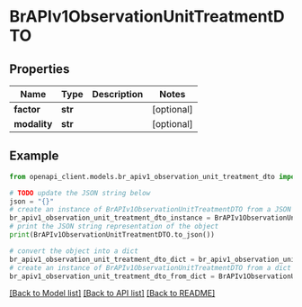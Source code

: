 # BrAPIv1ObservationUnitTreatmentDTO


## Properties

Name | Type | Description | Notes
------------ | ------------- | ------------- | -------------
**factor** | **str** |  | [optional] 
**modality** | **str** |  | [optional] 

## Example

```python
from openapi_client.models.br_apiv1_observation_unit_treatment_dto import BrAPIv1ObservationUnitTreatmentDTO

# TODO update the JSON string below
json = "{}"
# create an instance of BrAPIv1ObservationUnitTreatmentDTO from a JSON string
br_apiv1_observation_unit_treatment_dto_instance = BrAPIv1ObservationUnitTreatmentDTO.from_json(json)
# print the JSON string representation of the object
print(BrAPIv1ObservationUnitTreatmentDTO.to_json())

# convert the object into a dict
br_apiv1_observation_unit_treatment_dto_dict = br_apiv1_observation_unit_treatment_dto_instance.to_dict()
# create an instance of BrAPIv1ObservationUnitTreatmentDTO from a dict
br_apiv1_observation_unit_treatment_dto_from_dict = BrAPIv1ObservationUnitTreatmentDTO.from_dict(br_apiv1_observation_unit_treatment_dto_dict)
```
[[Back to Model list]](../README.md#documentation-for-models) [[Back to API list]](../README.md#documentation-for-api-endpoints) [[Back to README]](../README.md)


